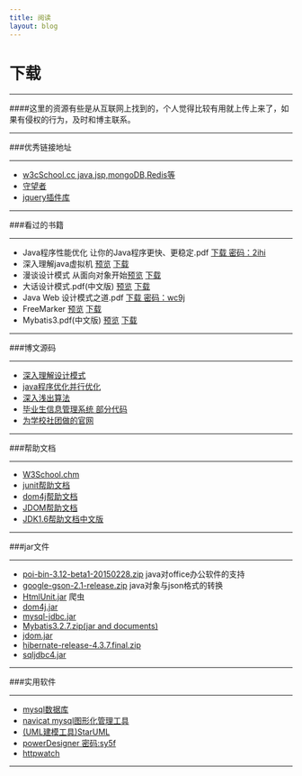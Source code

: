 ```yaml
---
title: 阅读
layout: blog
---
```

<link rel="stylesheet" href="/res/css/page.css">
<h1 class="category">下载</h1>

------------------

####这里的资源有些是从互联网上找到的，个人觉得比较有用就上传上来了，如果有侵权的行为，及时和博主联系。

------------------

###优秀链接地址

------------------

* [w3cSchool.cc java,jsp,mongoDB,Redis等](http://www.w3cschool.cc/)
* [守望者](http://watchmen.cn/portal.php)
* [jquery插件库](http://www.jq22.com/)

------------------

###看过的书籍

-----------------------

* Java程序性能优化  让你的Java程序更快、更稳定.pdf [下载 密码：2ihi](http://pan.baidu.com/s/1kTrAN4b)
* 深入理解java虚拟机 [预览](/resource/深入理解Java虚拟机.pdf) [下载](/resource/深入理解Java虚拟机.zip)
* 漫谈设计模式 从面向对象开始[预览](/resource/漫谈设计模式.pdf) [下载](/resource/漫谈设计模式.zip)
* 大话设计模式.pdf(中文版) [预览](/resource/大话设计模式.pdf) [下载](/resource/大话设计模式.zip)
* Java Web 设计模式之道.pdf [下载 密码：wc9j](http://pan.baidu.com/s/1pJ3EaVp)
* FreeMarker [预览](/resource/FreeMarker.pdf) [下载](/resource/FreeMarker.zip)
* Mybatis3.pdf(中文版) [预览](/resource/Mybatis3.pdf) [下载](/resource/Mybatis中文.zip)

------------------------
 
###博文源码

--------------

* [深入理解设计模式](https://github.com/shxz130/Design-patterns)
* [java程序优化并行优化](https://github.com/shxz130/concurrent_optimization)
* [深入浅出算法](https://github.com/shxz130/Algorithm)
* [毕业生信息管理系统 部分代码](https://github.com/shxz130/Web)
* [为学校社团做的官网](https://github.com/shxz130/lvchuang)

---------------

###帮助文档

-------------------

* [W3School.chm](/resource/W3School.chm)
* [junit帮助文档](/resource/Junit3.8.1.chm) 
* [dom4j帮助文档](/resource/dom4j.chm)
* [JDOM帮助文档](/resource/jdom.chm)
* [JDK1.6帮助文档中文版](/resource/JDK1.6.CHM)

------------------------

###jar文件

------------------------


* [poi-bin-3.12-beta1-20150228.zip](/resource/poi-bin-3.12-beta1-20150228.zip) java对office办公软件的支持
* [google-gson-2.1-release.zip](/resource/google-gson-2.1-release.zip)   java对象与json格式的转换
* [HtmlUnit.jar](/resource/HtmlUnit.zip)                                 爬虫
* [dom4j.jar](/resource/dom4j-1.6.1.jar)								 
* [mysql-jdbc.jar](/resource/mysql-jdbc.jar)
* [Mybatis3.2.7.zip(jar and documents)](/resource/Mybatis3.zip)
* [jdom.jar](/resource/jdom.jar)
* [hibernate-release-4.3.7.final.zip](/resource/hibernate-release-4.3.7.Final.zip)
* [sqljdbc4.jar](/resource/sqljdbc4.jar)

-------------------------

###实用软件

-------------------------

* [mysql数据库](http://pan.baidu.com/s/1eQeq8nw)
* [navicat mysql图形化管理工具](http://pan.baidu.com/s/1dDrPNzF)
* [(UML建模工具)StarUML](/resource/StarUML.zip)
* [powerDesigner 密码:sy5f](http://pan.baidu.com/s/1bnkz8wn)
* [httpwatch](/resource/httpwatch9.1.rar)

-----------------------
